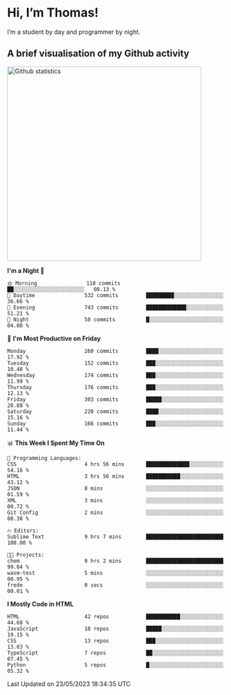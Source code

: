 # Hi, I’m Thomas!
I’m a student by day and programmer by night.

## A brief visualisation of my Github activity

<img title="My Github statistics" alt="Github statistics" width="450px" src="https://github-readme-stats.vercel.app/api?username=thomasrettig&show_icons=true&include_all_commits=true&count_private=true&&hide=issues&theme=tokyonight&border_radius=6px"/>

<!--START_SECTION:waka-->
**I'm a Night 🦉** 

```text
🌞 Morning                118 commits         ██░░░░░░░░░░░░░░░░░░░░░░░   08.13 % 
🌆 Daytime                532 commits         █████████░░░░░░░░░░░░░░░░   36.66 % 
🌃 Evening                743 commits         █████████████░░░░░░░░░░░░   51.21 % 
🌙 Night                  58 commits          █░░░░░░░░░░░░░░░░░░░░░░░░   04.00 % 
```
📅 **I'm Most Productive on Friday** 

```text
Monday                   260 commits         ████░░░░░░░░░░░░░░░░░░░░░   17.92 % 
Tuesday                  152 commits         ███░░░░░░░░░░░░░░░░░░░░░░   10.48 % 
Wednesday                174 commits         ███░░░░░░░░░░░░░░░░░░░░░░   11.99 % 
Thursday                 176 commits         ███░░░░░░░░░░░░░░░░░░░░░░   12.13 % 
Friday                   303 commits         █████░░░░░░░░░░░░░░░░░░░░   20.88 % 
Saturday                 220 commits         ████░░░░░░░░░░░░░░░░░░░░░   15.16 % 
Sunday                   166 commits         ███░░░░░░░░░░░░░░░░░░░░░░   11.44 % 
```


📊 **This Week I Spent My Time On** 

```text
💬 Programming Languages: 
CSS                      4 hrs 56 mins       ██████████████░░░░░░░░░░░   54.16 % 
HTML                     3 hrs 56 mins       ███████████░░░░░░░░░░░░░░   43.12 % 
JSON                     8 mins              ░░░░░░░░░░░░░░░░░░░░░░░░░   01.59 % 
XML                      3 mins              ░░░░░░░░░░░░░░░░░░░░░░░░░   00.72 % 
Git Config               2 mins              ░░░░░░░░░░░░░░░░░░░░░░░░░   00.38 % 

🔥 Editors: 
Sublime Text             9 hrs 7 mins        █████████████████████████   100.00 % 

🐱‍💻 Projects: 
chem                     9 hrs 2 mins        █████████████████████████   99.04 % 
wasm-test                5 mins              ░░░░░░░░░░░░░░░░░░░░░░░░░   00.95 % 
frede                    0 secs              ░░░░░░░░░░░░░░░░░░░░░░░░░   00.01 % 
```

**I Mostly Code in HTML** 

```text
HTML                     42 repos            ███████████░░░░░░░░░░░░░░   44.68 % 
JavaScript               18 repos            █████░░░░░░░░░░░░░░░░░░░░   19.15 % 
CSS                      13 repos            ███░░░░░░░░░░░░░░░░░░░░░░   13.83 % 
TypeScript               7 repos             ██░░░░░░░░░░░░░░░░░░░░░░░   07.45 % 
Python                   5 repos             █░░░░░░░░░░░░░░░░░░░░░░░░   05.32 % 
```




 Last Updated on 23/05/2023 18:34:35 UTC
<!--END_SECTION:waka-->
